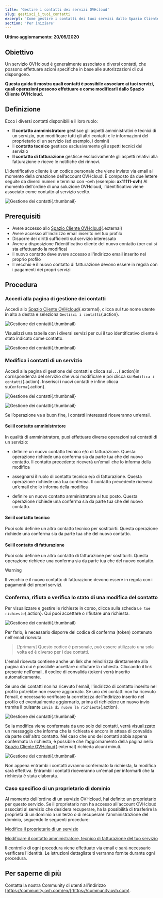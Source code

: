 ```yaml
---
title: 'Gestire i contatti dei servizi OVHcloud'
slug: gestisci_i_tuoi_contatti
excerpt: 'Come gestire i contatti dei tuoi servizi dallo Spazio Cliente OVHcloud'
section: 'Per iniziare'
---
```


**Ultimo aggiornamento: 20/05/2020**

## Obiettivo

Un servizio OVHcloud è generalmente associato a diversi contatti,  che possono effettuare azioni specifiche in base alle autorizzazioni di cui dispongono. 

**Questa guida ti mostra quali contatti è possibile associare ai tuoi servizi, quali operazioni possono effettuare e come modificarli dallo Spazio Cliente OVHcloud.**

## Definizione

Ecco i diversi contatti disponibili e il loro ruolo:

- **Il contatto amministratore** gestisce gli aspetti amministrativi e tecnici di un servizio, può modificare tutti gli altri contatti e le informazioni del proprietario di un servizio (ad esempio, i domini) 
- Il **contatto tecnico** gestisce esclusivamente gli aspetti tecnici del servizio
- **Il contatto di fatturazione** gestisce esclusivamente gli aspetti relativi alla fatturazione e riceve le notifiche dei rinnovi. 

L'identificativo cliente è un codice personale che viene inviato via email al momento della creazione dell’account OVHcloud. È composto da due lettere seguite da diversi numeri e termina con -ovh (esempio: **xx11111-ovh**) Al momento dell’ordine di una soluzione OVHcloud, l’identificativo viene associato come contatto al servizio scelto.

![Gestione dei contatti](images/managing_contacts_scheme.png){.thumbnail}


## Prerequisiti

- Avere accesso allo [Spazio Cliente OVHcloud](https://www.ovh.com/auth/?action=gotomanager){.external}
- Avere accesso all'indirizzo email inserito nel tuo profilo
- Disporre dei diritti sufficienti sul servizio interessato
- Avere a disposizione l’identificativo cliente del nuovo contatto (per cui si sta effettuando la modifica)
- Il nuovo contatto deve avere accesso all'indirizzo email inserito nel proprio profilo
- Il vecchio e il nuovo contatto di fatturazione devono essere in regola con i pagamenti dei propri servizi

## Procedura

### Accedi alla pagina di gestione dei contatti

Accedi allo [Spazio Cliente OVHcloud](https://www.ovh.com/auth/?action=gotomanager){.external}, clicca sul tuo nome utente in alto a destra e seleziona `Gestisci i contatti`{.action}.

![Gestione dei contatti](images/hubcontacts.png){.thumbnail}

Visualizzi una tabella con i diversi servizi per cui il tuo identificativo cliente è stato indicato come contatto.

![Gestione dei contatti](images/managing_contacts_02.png){.thumbnail}



### Modifica i contatti di un servizio

Accedi alla pagina di gestione dei contatti e clicca sui`...`{.action}in corrispondenza del servizio che vuoi modificare e poi clicca su `Modifica i contatti`{.action}. Inserisci i nuovi contatti e infine clicca su`Conferma`{.action}.

![Gestione dei contatti](images/managing_contacts_03.png){.thumbnail}

![Gestione dei contatti](images/managing_contacts_04.png){.thumbnail}

Se l’operazione va a buon fine, i contatti interessati riceveranno un’email. 

#### Sei il contatto amministratore

In qualità di amministratore, puoi effettuare diverse operazioni sui contatti di un servizio:

- definire un nuovo contatto tecnico e/o di fatturazione. Questa operazione richiede una conferma sia da parte tua che del nuovo contatto. Il contatto precedente riceverà un’email che lo informa della modifica

- assegnarsi il ruolo di contatto tecnico e/o di fatturazione. Questa operazione richiede una tua conferma. Il contatto precedente riceverà un’email che lo informa della modifica 

- definire un nuovo contatto amministratore al tuo posto. Questa operazione richiede una conferma sia da parte tua che del nuovo contatto. 

#### Sei il contatto tecnico

Puoi solo definire un altro contatto tecnico per sostituirti. Questa operazione richiede una conferma sia da parte tua che del nuovo contatto.

#### Sei il contatto di fatturazione

Puoi solo definire un altro contatto di fatturazione per sostituirti. Questa operazione richiede una conferma sia da parte tua che del nuovo contatto.

> [!warning]
> Il vecchio e il nuovo contatto di fatturazione devono essere in regola con i pagamenti dei propri servizi.
>

### Conferma, rifiuta o verifica lo stato di una modifica del contatto

Per visualizzare e gestire le richieste in corso, clicca sulla scheda `Le tue richieste`{.action}. Qui puoi accettare o rifiutare una richiesta.

![Gestione dei contatti](images/managing_contacts_05.png){.thumbnail}

Per farlo, è necessario disporre del codice di conferma (token) contenuto nell'email ricevuta.

> [!primary]
> Questo codice è personale, può essere utilizzato una sola volta ed è diverso per i due contatti.
>

L'email ricevuta contiene anche un link che reindirizza direttamente alla pagina da cui è possibile accettare o rifiutare la richiesta. Cliccando il link presente nell’email, il codice di convalida (token) verrà inserito automaticamente.

Se uno dei contatti non ha ricevuto l'email, l'indirizzo di contatto inserito nel profilo potrebbe non essere aggiornato. Se uno dei contatti non ha ricevuto l’email, è necessario verificare la correttezza dell’indirizzo inserito nel profilo ed eventualmente aggiornarlo, prima di richiedere un nuovo invio tramite il pulsante `Invia di nuovo la richiesta`{.action}. 

![Gestione dei contatti](images/managing_contacts_06.png){.thumbnail}

Se la modifica viene confermata da uno solo dei contatti, verrà visualizzato un messaggio che informa che la richiesta è ancora in attesa di convalida da parte dell'altro contatto. Nel caso che uno dei contatti abbia appena confermato la richiesta, è possibile che l’aggiornamento della pagina nello [Spazio Cliente OVHcloud](https://www.ovh.com/auth/?action=gotomanager){.external} richieda alcuni minuti.

![Gestione dei contatti](images/managing_contacts_07.png){.thumbnail}

Non appena entrambi i contatti avranno confermato la richiesta, la modifica sarà effettiva. Entrambi i contatti riceveranno un'email per informarli che la richiesta è stata elaborata.

### Caso specifico di un proprietario di dominio

Al momento dell'ordine di un servizio OVHcloud, hai definito un proprietario per questo servizio. Se il proprietario non ha accesso all'account OVHcloud associati al servizio che desidera recuperare, ha la possibilità di trasferire la proprietà di un dominio a un terzo o di recuperare l'amministrazione del dominio, seguendo le seguenti procedure:

[Modifica il proprietario di un servizio](https://www.ovh.com/cgi-bin/it/procedure/procedureChangeOwner.cgi)

[Modificare il contatto amministratore, tecnico di fatturazione del tuo servizio](https://www.ovh.com/fr/cgi-bin/it/procedure/procedureChangeContacts.cgi)

Il controllo di ogni procedura viene effettuato via email e sarà necessario verificare l'identità. Le istruzioni dettagliate ti verranno fornite durante ogni procedura.

## Per saperne di più

Contatta la nostra Community di utenti all’indirizzo [https://community.ovh.com/en/](https://community.ovh.com).
